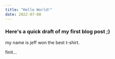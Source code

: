 ```yaml
---
title: "Hello World!"
date: 2022-07-08
---
```


### Here's a quick draft of my first blog post ;)

my name is jeff won the best t-shirt.

finit...
